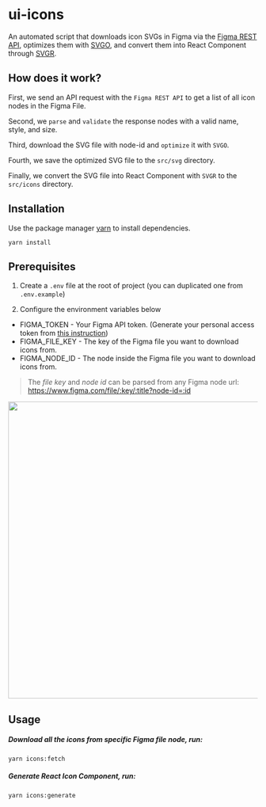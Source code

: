 # ui-icons

An automated script that downloads icon SVGs in Figma via the [Figma REST API](https://www.figma.com/developers/api), optimizes them with [SVGO](https://github.com/svg/svgo), and convert them into React Component through [SVGR](https://react-svgr.com/).

## How does it work?

First, we send an API request with the `Figma REST API` to get a list of all icon nodes in the Figma File.

Second, we `parse` and `validate` the response nodes with a valid name, style, and size.

Third, download the SVG file with node-id and `optimize` it with `SVGO`.

Fourth, we save the optimized SVG file to the `src/svg` directory.

Finally, we convert the SVG file into React Component with `SVGR` to the `src/icons` directory.

## Installation

Use the package manager [yarn](https://yarnpkg.com/) to install dependencies.

```
yarn install
```

## Prerequisites

1. Create a `.env` file at the root of project (you can duplicated one from `.env.example`)

2. Configure the environment variables below

- FIGMA_TOKEN - Your Figma API token. (Generate your personal access token from [this instruction](https://www.figma.com/developers/api#access-tokens))
- FIGMA_FILE_KEY - The key of the Figma file you want to download icons from.
- FIGMA_NODE_ID - The node inside the Figma file you want to download icons from.

> The _file key_ and _node id_ can be parsed from any Figma node url: https://www.figma.com/file/:key/:title?node-id=:id

<img src="https://i.imgur.com/8uExjLS.png" width="600" />

## Usage

##### Download all the icons from specific Figma file node, run:

```
yarn icons:fetch
```

##### Generate React Icon Component, run:

```
yarn icons:generate
```
